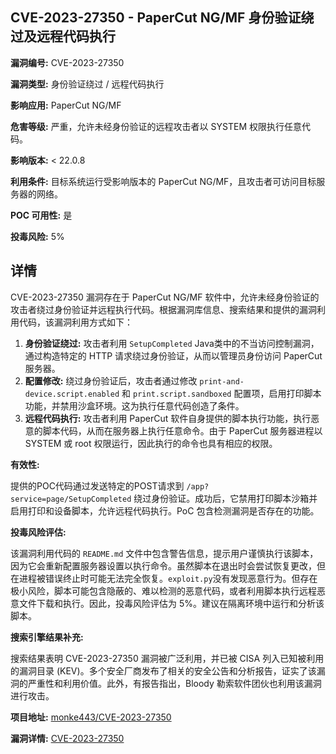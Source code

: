 ## CVE-2023-27350 - PaperCut NG/MF 身份验证绕过及远程代码执行

**漏洞编号:** CVE-2023-27350

**漏洞类型:** 身份验证绕过 / 远程代码执行

**影响应用:** PaperCut NG/MF

**危害等级:** 严重，允许未经身份验证的远程攻击者以 SYSTEM 权限执行任意代码。

**影响版本:** < 22.0.8

**利用条件:** 目标系统运行受影响版本的 PaperCut NG/MF，且攻击者可访问目标服务器的网络。

**POC 可用性:** 是

**投毒风险:** 5%

## 详情

CVE-2023-27350 漏洞存在于 PaperCut NG/MF 软件中，允许未经身份验证的攻击者绕过身份验证并远程执行代码。根据漏洞库信息、搜索结果和提供的漏洞利用代码，该漏洞利用方式如下：

1.  **身份验证绕过:** 攻击者利用 `SetupCompleted` Java类中的不当访问控制漏洞，通过构造特定的 HTTP 请求绕过身份验证，从而以管理员身份访问 PaperCut 服务器。
2.  **配置修改:** 绕过身份验证后，攻击者通过修改 `print-and-device.script.enabled` 和 `print.script.sandboxed` 配置项，启用打印脚本功能，并禁用沙盒环境。这为执行任意代码创造了条件。
3.  **远程代码执行:** 攻击者利用 PaperCut 软件自身提供的脚本执行功能，执行恶意的脚本代码，从而在服务器上执行任意命令。由于 PaperCut 服务器进程以 SYSTEM 或 root 权限运行，因此执行的命令也具有相应的权限。

**有效性:**

提供的POC代码通过发送特定的POST请求到 `/app?service=page/SetupCompleted` 绕过身份验证。成功后，它禁用打印脚本沙箱并启用打印和设备脚本，允许远程代码执行。PoC 包含检测漏洞是否存在的功能。

**投毒风险评估:**

该漏洞利用代码的 `README.md` 文件中包含警告信息，提示用户谨慎执行该脚本，因为它会重新配置服务器设置以执行命令。虽然脚本在退出时会尝试恢复更改，但在进程被错误终止时可能无法完全恢复。`exploit.py`没有发现恶意行为。但存在极小风险，脚本可能包含隐蔽的、难以检测的恶意代码，或者利用脚本执行远程恶意文件下载和执行。因此，投毒风险评估为 5%。建议在隔离环境中运行和分析该脚本。

**搜索引擎结果补充:**

搜索结果表明 CVE-2023-27350 漏洞被广泛利用，并已被 CISA 列入已知被利用的漏洞目录 (KEV)。多个安全厂商发布了相关的安全公告和分析报告，证实了该漏洞的严重性和利用价值。此外，有报告指出，Bloody 勒索软件团伙也利用该漏洞进行攻击。

**项目地址:** [monke443/CVE-2023-27350](https://github.com/monke443/CVE-2023-27350)

**漏洞详情:** [CVE-2023-27350](https://nvd.nist.gov/vuln/detail/CVE-2023-27350)